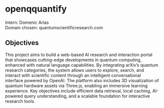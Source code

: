 # openqquantify
Intern: Domenic Arias  
Domain chosen: quantumscientificresearch.com
## Objectives
This project aims to build a web-based AI research and interaction portal that showcases cutting-edge developments in quantum computing, enhanced with natural language capabilities. By integrating arXiv’s quantum research categories, the system allows users to explore, search, and interact with scientific content through an intelligent conversational interface powered by OpenAI. The platform also includes 3D visualization of quantum hardware assets via Three.js, enabling an immersive learning experience. Key objectives include efficient data retrieval, local caching, AI-powered query understanding, and a scalable foundation for interactive research tools.
